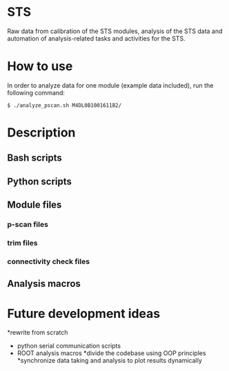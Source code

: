 # STS
Raw data from calibration of the STS modules, analysis of the STS data and automation of analysis-related tasks and activities for the STS.
# How to use
In order to analyze data for one module (example data included), run the following command:
```
$ ./analyze_pscan.sh M4DL0B1001611B2/
```
# Description
## Bash scripts
## Python scripts
## Module files
### p-scan files
### trim files
### connectivity check files
## Analysis macros

# Future development ideas
*rewrite from scratch
  + python serial communication scripts 
  + ROOT analysis macros
*divide the codebase using OOP principles
*synchronize data taking and analysis to plot results dynamically
